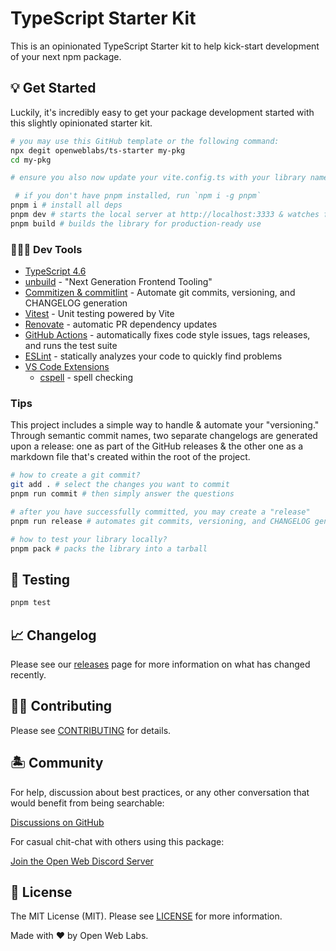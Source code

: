 # TypeScript Starter Kit

This is an opinionated TypeScript Starter kit to help kick-start development of your next npm package.

## 💡 Get Started

Luckily, it's incredibly easy to get your package development started with this slightly opinionated starter kit.

```bash
# you may use this GitHub template or the following command:
npx degit openweblabs/ts-starter my-pkg
cd my-pkg

# ensure you also now update your vite.config.ts with your library name

 # if you don't have pnpm installed, run `npm i -g pnpm`
pnpm i # install all deps
pnpm dev # starts the local server at http://localhost:3333 & watches for changes
pnpm build # builds the library for production-ready use
```

### 👩🏽‍💻 Dev Tools

- [TypeScript 4.6](https://www.typescriptlang.org/)
- [unbuild](https://vitejs.dev/) - "Next Generation Frontend Tooling"
- [Commitizen & commitlint](https://www.npmjs.com/package/@commitlint/cz-commitlint) - Automate git commits, versioning, and CHANGELOG generation
- [Vitest](https://github.com/vitest-dev/vitest) - Unit testing powered by Vite
- [Renovate](https://renovatebot.com/) - automatic PR dependency updates
- [GitHub Actions](https://github.com/features/actions) - automatically fixes code style issues, tags releases, and runs the test suite
- [ESLint](https://eslint.org/) - statically analyzes your code to quickly find problems
- [VS Code Extensions](./.vscode/extensions.json)
  - [cspell](https://marketplace.visualstudio.com/items?itemName=streetsidesoftware.code-spell-checker) - spell checking

### Tips

This project includes a simple way to handle & automate your "versioning." Through semantic commit names, two separate changelogs are generated upon a release: one as part of the GitHub releases & the other one as a markdown file that's created within the root of the project.

```bash
# how to create a git commit?
git add . # select the changes you want to commit
pnpm run commit # then simply answer the questions

# after you have successfully committed, you may create a "release"
pnpm run release # automates git commits, versioning, and CHANGELOG generation

# how to test your library locally?
pnpm pack # packs the library into a tarball
```

## 🧪 Testing

```bash
pnpm test
```

## 📈 Changelog

Please see our [releases](https://github.com/meemalabs/ts-starter/releases) page for more information on what has changed recently.

## 💪🏼 Contributing

Please see [CONTRIBUTING](.github/CONTRIBUTING.md) for details.

## 🏝 Community

For help, discussion about best practices, or any other conversation that would benefit from being searchable:

[Discussions on GitHub](https://github.com/openweblabs/ts-starter/discussions)

For casual chit-chat with others using this package:

[Join the Open Web Discord Server](https://discord.ow3.org)

## 📄 License

The MIT License (MIT). Please see [LICENSE](LICENSE.md) for more information.

Made with ❤️ by Open Web Labs.
